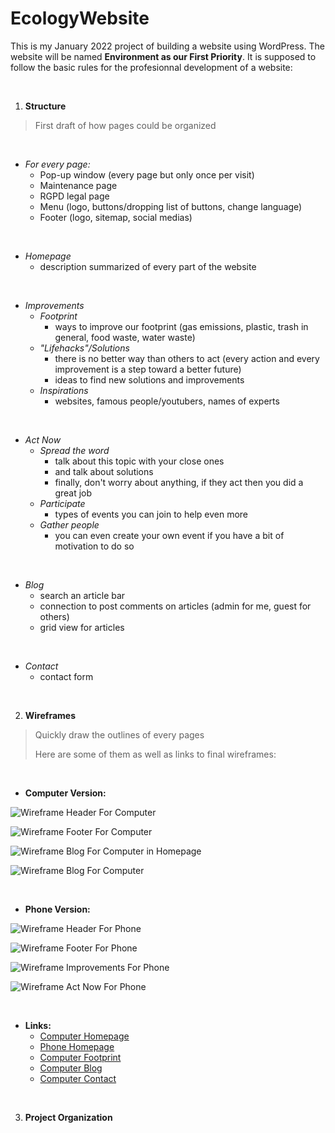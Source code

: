 # EcologyWebsite

This is my January 2022 project of building a website using WordPress. The website will be named **Environment as our First Priority**. It is supposed to follow the basic rules for the profesionnal development of a website:

&nbsp;
&nbsp;

1. **Structure**

> First draft of how pages could be organized

&nbsp;

* *For every page:*
  * Pop-up window (every page but only once per visit)
  * Maintenance page
  * RGPD legal page
  * Menu (logo, buttons/dropping list of buttons, change language)
  * Footer (logo, sitemap, social medias)

&nbsp;

* *Homepage*
  * description summarized of every part of the website

&nbsp;

* *Improvements*
  * *Footprint*
    * ways to improve our footprint (gas emissions, plastic, trash in general, food waste, water waste)
  * *"Lifehacks"/Solutions*
    * there is no better way than others to act (every action and every improvement is a step toward a better future)
    * ideas to find new solutions and improvements
  * *Inspirations*
    * websites, famous people/youtubers, names of experts

&nbsp;

* *Act Now*
  * *Spread the word*
    * talk about this topic with your close ones
    * and talk about solutions
    * finally, don't worry about anything, if they act then you did a great job
  * *Participate*
    * types of events you can join to help even more
  * *Gather people*
    * you can even create your own event if you have a bit of motivation to do so

&nbsp;

* *Blog*
  * search an article bar
  * connection to post comments on articles (admin for me, guest for others)
  * grid view for articles

&nbsp;

* *Contact*
  * contact form

&nbsp;
&nbsp;

2. **Wireframes**

> Quickly draw the outlines of every pages
> 
> Here are some of them as well as links to final wireframes:

&nbsp;

* **Computer Version:**

![Wireframe Header For Computer](./WireframesExtract/HeaderComputer.png "Header Computer version")

![Wireframe Footer For Computer](./WireframesExtract/FooterComputer.png "Footer Computer version")

![Wireframe Blog For Computer in Homepage](./WireframesExtract/HomepageBlogComputer.png "Blog on Hompage Computer version")

![Wireframe Blog For Computer](./WireframesExtract/BlogComputer.png "Blog Computer version")

&nbsp;

* **Phone Version:**

![Wireframe Header For Phone](./WireframesExtract/HeaderPhone.png "Header Phone version")

![Wireframe Footer For Phone](./WireframesExtract/FooterPhone.png "Footer Phone version")

![Wireframe Improvements For Phone](./WireframesExtract/HomepageImprovementsPhone.png "Improvements on Homepage Phone version")

![Wireframe Act Now For Phone](./WireframesExtract/HomepageActNowPhone.png "Act Now on Homepage Phone version")

&nbsp;

* **Links:**
  * [Computer Homepage](https://wireframe.cc/3yO7qo)
  * [Phone Homepage](https://wireframe.cc/zUapIa)
  * [Computer Footprint](https://wireframe.cc/aXeLUQ)
  * [Computer Blog](https://wireframe.cc/lwjPLd)
  * [Computer Contact](https://wireframe.cc/WERq3G)

&nbsp;
&nbsp;

3. **Project Organization**

>